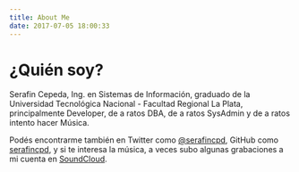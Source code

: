```yaml
---
title: About Me
date: 2017-07-05 18:00:33
---
```


¿Quién soy?
===========

Serafin Cepeda, Ing. en Sistemas de Información, graduado de la Universidad Tecnológica Nacional - Facultad Regional La Plata, principalmente Developer, de a ratos DBA, de a ratos SysAdmin y de a ratos intento hacer Música.

Podés encontrarme también en Twitter como [@serafincpd](https://twitter.com/serafincpd), GitHub como [serafincpd](https://github.com/serafincpd), y si te interesa la música, a veces subo algunas grabaciones a mi cuenta en [SoundCloud](https://soundcloud.com/serafin-cepeda).
